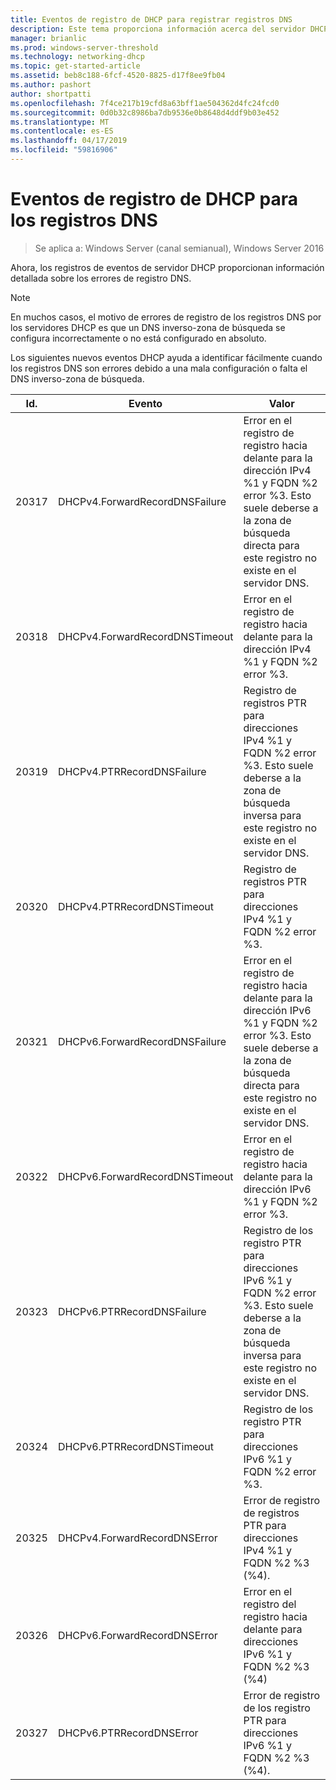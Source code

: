 ```yaml
---
title: Eventos de registro de DHCP para registrar registros DNS
description: Este tema proporciona información acerca del servidor DHCP de los eventos de registro en Windows Server 2016.
manager: brianlic
ms.prod: windows-server-threshold
ms.technology: networking-dhcp
ms.topic: get-started-article
ms.assetid: beb8c188-6fcf-4520-8825-d17f8ee9fb04
ms.author: pashort
author: shortpatti
ms.openlocfilehash: 7f4ce217b19cfd8a63bff1ae504362d4fc24fcd0
ms.sourcegitcommit: 0d0b32c8986ba7db9536e0b8648d4ddf9b03e452
ms.translationtype: MT
ms.contentlocale: es-ES
ms.lasthandoff: 04/17/2019
ms.locfileid: "59816906"
---
```

# <a name="dhcp-logging-events-for-dns-registrations"></a>Eventos de registro de DHCP para los registros DNS

>Se aplica a: Windows Server (canal semianual), Windows Server 2016

Ahora, los registros de eventos de servidor DHCP proporcionan información detallada sobre los errores de registro DNS.

>[!NOTE]
>En muchos casos, el motivo de errores de registro de los registros DNS por los servidores DHCP es que un DNS inverso\-zona de búsqueda se configura incorrectamente o no está configurado en absoluto.

Los siguientes nuevos eventos DHCP ayuda a identificar fácilmente cuando los registros DNS son errores debido a una mala configuración o falta el DNS inverso\-zona de búsqueda.

|Id.|Evento|Valor|
|-----|--------------------|--------------------------------------------------------|
|20317|DHCPv4.ForwardRecordDNSFailure|Error en el registro de registro hacia delante para la dirección IPv4 %1 y FQDN %2 error %3. Esto suele deberse a la zona de búsqueda directa para este registro no existe en el servidor DNS.|
|20318|DHCPv4.ForwardRecordDNSTimeout|Error en el registro de registro hacia delante para la dirección IPv4 %1 y FQDN %2 error %3.|
|20319|DHCPv4.PTRRecordDNSFailure|Registro de registros PTR para direcciones IPv4 %1 y FQDN %2 error %3. Esto suele deberse a la zona de búsqueda inversa para este registro no existe en el servidor DNS.|
|20320|DHCPv4.PTRRecordDNSTimeout|Registro de registros PTR para direcciones IPv4 %1 y FQDN %2 error %3.|
|20321|DHCPv6.ForwardRecordDNSFailure|Error en el registro de registro hacia delante para la dirección IPv6 %1 y FQDN %2 error %3. Esto suele deberse a la zona de búsqueda directa para este registro no existe en el servidor DNS.|
|20322|DHCPv6.ForwardRecordDNSTimeout|Error en el registro de registro hacia delante para la dirección IPv6 %1 y FQDN %2 error %3.|
|20323|DHCPv6.PTRRecordDNSFailure|Registro de los registro PTR para direcciones IPv6 %1 y FQDN %2 error %3. Esto suele deberse a la zona de búsqueda inversa para este registro no existe en el servidor DNS.|
|20324|DHCPv6.PTRRecordDNSTimeout|Registro de los registro PTR para direcciones IPv6 %1 y FQDN %2 error %3.|
|20325|DHCPv4.ForwardRecordDNSError|Error de registro de registros PTR para direcciones IPv4 %1 y FQDN %2 %3 \(%4\).|
|20326|DHCPv6.ForwardRecordDNSError|Error en el registro del registro hacia delante para direcciones IPv6 %1 y FQDN %2 %3 \(%4\)|
|20327|DHCPv6.PTRRecordDNSError|Error de registro de los registro PTR para direcciones IPv6 %1 y FQDN %2 %3 \(%4\).|

